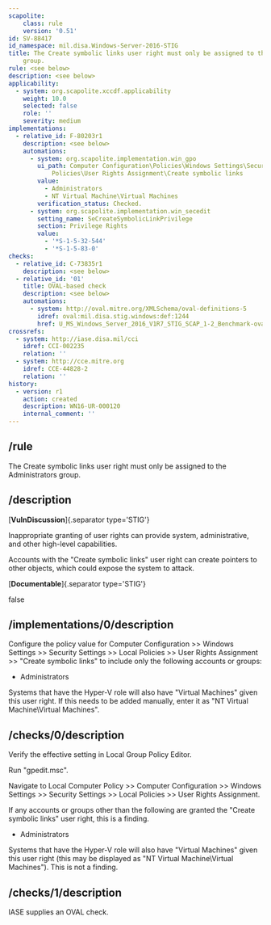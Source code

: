 ```yaml
---
scapolite:
    class: rule
    version: '0.51'
id: SV-88417
id_namespace: mil.disa.Windows-Server-2016-STIG
title: The Create symbolic links user right must only be assigned to the Administrators
    group.
rule: <see below>
description: <see below>
applicability:
  - system: org.scapolite.xccdf.applicability
    weight: 10.0
    selected: false
    role: ''
    severity: medium
implementations:
  - relative_id: F-80203r1
    description: <see below>
    automations:
      - system: org.scapolite.implementation.win_gpo
        ui_path: Computer Configuration\Policies\Windows Settings\Security Settings\Local
            Policies\User Rights Assignment\Create symbolic links
        value:
          - Administrators
          - NT Virtual Machine\Virtual Machines
        verification_status: Checked.
      - system: org.scapolite.implementation.win_secedit
        setting_name: SeCreateSymbolicLinkPrivilege
        section: Privilege Rights
        value:
          - '*S-1-5-32-544'
          - '*S-1-5-83-0'
checks:
  - relative_id: C-73835r1
    description: <see below>
  - relative_id: '01'
    title: OVAL-based check
    description: <see below>
    automations:
      - system: http://oval.mitre.org/XMLSchema/oval-definitions-5
        idref: oval:mil.disa.stig.windows:def:1244
        href: U_MS_Windows_Server_2016_V1R7_STIG_SCAP_1-2_Benchmark-oval.xml
crossrefs:
  - system: http://iase.disa.mil/cci
    idref: CCI-002235
    relation: ''
  - system: http://cce.mitre.org
    idref: CCE-44828-2
    relation: ''
history:
  - version: r1
    action: created
    description: WN16-UR-000120
    internal_comment: ''
---
```



## /rule

The Create symbolic links user right must only be assigned to the Administrators group.

## /description

[**VulnDiscussion**]{.separator type='STIG'}

Inappropriate granting of user rights can provide system, administrative, and other high-level capabilities.

Accounts with the "Create symbolic links" user right can create pointers to other objects, which could expose the system to attack.

[**Documentable**]{.separator type='STIG'}

false

## /implementations/0/description

Configure the policy value for Computer Configuration >> Windows Settings >> Security Settings >> Local Policies >> User Rights Assignment >> "Create symbolic links" to include only the following accounts or groups:

- Administrators

Systems that have the Hyper-V role will also have "Virtual Machines" given this user right. If this needs to be added manually, enter it as "NT Virtual Machine\Virtual Machines".

## /checks/0/description

Verify the effective setting in Local Group Policy Editor.

Run "gpedit.msc".

Navigate to Local Computer Policy >> Computer Configuration >> Windows Settings >> Security Settings >> Local Policies >> User Rights Assignment.

If any accounts or groups other than the following are granted the "Create symbolic links" user right, this is a finding.

- Administrators

Systems that have the Hyper-V role will also have "Virtual Machines" given this user right (this may be displayed as "NT Virtual Machine\Virtual Machines"). This is not a finding.

## /checks/1/description

IASE supplies an OVAL check.
